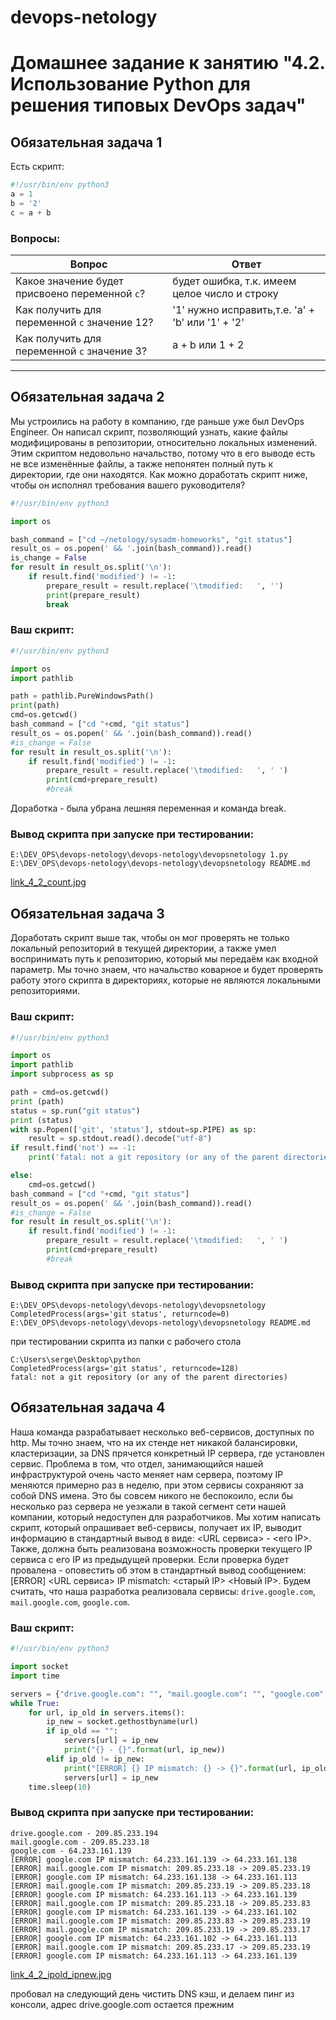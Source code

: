 

# devops-netology
# Домашнее задание к занятию "4.2. Использование Python для решения типовых DevOps задач"

## Обязательная задача 1

Есть скрипт:
```python
#!/usr/bin/env python3
a = 1
b = '2'
c = a + b
```

### Вопросы:
| Вопрос  | Ответ |
| ------------- | ------------- |
| Какое значение будет присвоено переменной `c`?  |  будет ошибка, т.к. имеем целое число и строку  |
| Как получить для переменной `c` значение 12?  | '1'  нужно исправить,т.е.  'a' + 'b'  или '1' + '2' |
| Как получить для переменной `c` значение 3?  | a + b или 1 + 2  |


_________

## Обязательная задача 2
Мы устроились на работу в компанию, где раньше уже был DevOps Engineer. Он написал скрипт, позволяющий узнать, 
какие файлы модифицированы в репозитории, относительно локальных изменений. Этим скриптом недовольно начальство, 
потому что в его выводе есть не все изменённые файлы, а также непонятен полный путь к директории, где они находятся. 
Как можно доработать скрипт ниже, чтобы он исполнял требования вашего руководителя?

```python
#!/usr/bin/env python3

import os

bash_command = ["cd ~/netology/sysadm-homeworks", "git status"]
result_os = os.popen(' && '.join(bash_command)).read()
is_change = False
for result in result_os.split('\n'):
    if result.find('modified') != -1:
        prepare_result = result.replace('\tmodified:   ', '')
        print(prepare_result)
        break
```

### Ваш скрипт:
```python
#!/usr/bin/env python3

import os
import pathlib

path = pathlib.PureWindowsPath()
print(path)
cmd=os.getcwd()
bash_command = ["cd "+cmd, "git status"]
result_os = os.popen(' && '.join(bash_command)).read()
#is_change = False
for result in result_os.split('\n'):
    if result.find('modified') != -1:
        prepare_result = result.replace('\tmodified:   ', ' ')
        print(cmd+prepare_result)       
        #break
```
Доработка - была убрана лешняя переменная и команда break.

### Вывод скрипта при запуске при тестировании:
```
E:\DEV_OPS\devops-netology\devops-netology\devopsnetology 1.py
E:\DEV_OPS\devops-netology\devops-netology\devopsnetology README.md
```

[link_4_2_count.jpg](./4_2_count.jpg)

## Обязательная задача 3
Доработать скрипт выше так, чтобы он мог проверять не только локальный репозиторий в текущей директории, 
а также умел воспринимать путь к репозиторию, который мы передаём как входной параметр. 
Мы точно знаем, что начальство коварное и будет проверять работу этого скрипта в директориях, 
которые не являются локальными репозиториями.

### Ваш скрипт:
```python
#!/usr/bin/env python3

import os
import pathlib
import subprocess as sp

path = cmd=os.getcwd()
print (path)
status = sp.run("git status")
print (status)
with sp.Popen(['git', 'status'], stdout=sp.PIPE) as sp:
    result = sp.stdout.read().decode("utf-8")
if result.find('not') == -1:
    print('fatal: not a git repository (or any of the parent directories)')

else:
    cmd=os.getcwd()
bash_command = ["cd "+cmd, "git status"]
result_os = os.popen(' && '.join(bash_command)).read()
#is_change = False
for result in result_os.split('\n'):
    if result.find('modified') != -1:
        prepare_result = result.replace('\tmodified:   ', ' ')
        print(cmd+prepare_result)       
        #break
```

### Вывод скрипта при запуске при тестировании:
```
E:\DEV_OPS\devops-netology\devops-netology\devopsnetology
CompletedProcess(args='git status', returncode=0)
E:\DEV_OPS\devops-netology\devops-netology\devopsnetology README.md
```
при тестировании скрипта из папки с рабочего стола 
```
C:\Users\serge\Desktop\python
CompletedProcess(args='git status', returncode=128)
fatal: not a git repository (or any of the parent directories)
```

## Обязательная задача 4
Наша команда разрабатывает несколько веб-сервисов, доступных по http. Мы точно знаем,
что на их стенде нет никакой балансировки, кластеризации, за DNS прячется конкретный IP сервера, где установлен сервис. 
Проблема в том, что отдел, занимающийся нашей инфраструктурой очень часто меняет нам сервера,
поэтому IP меняются примерно раз в неделю, при этом сервисы сохраняют за собой DNS имена.
Это бы совсем никого не беспокоило, если бы несколько раз сервера не уезжали в такой сегмент сети нашей компании,
который недоступен для разработчиков. Мы хотим написать скрипт, который опрашивает веб-сервисы, получает их IP,
выводит информацию в стандартный вывод в виде: <URL сервиса> - <его IP>. Также, должна быть реализована возможность
проверки текущего IP сервиса c его IP из предыдущей проверки. Если проверка будет провалена - оповестить об этом 
в стандартный вывод сообщением: [ERROR] <URL сервиса> IP mismatch: <старый IP> <Новый IP>. Будем считать,
что наша разработка реализовала сервисы: `drive.google.com`, `mail.google.com`, `google.com`.

### Ваш скрипт:
```python
#!/usr/bin/env python3

import socket
import time

servers = {"drive.google.com": "", "mail.google.com": "", "google.com": ""}
while True:
    for url, ip_old in servers.items():
        ip_new = socket.gethostbyname(url)
        if ip_old == "":
            servers[url] = ip_new
            print("{} - {}".format(url, ip_new))
        elif ip_old != ip_new:
            print("[ERROR] {} IP mismatch: {} -> {}".format(url, ip_old, ip_new))
            servers[url] = ip_new
    time.sleep(10)
```

### Вывод скрипта при запуске при тестировании:
```
drive.google.com - 209.85.233.194
mail.google.com - 209.85.233.18
google.com - 64.233.161.139
[ERROR] google.com IP mismatch: 64.233.161.139 -> 64.233.161.138
[ERROR] mail.google.com IP mismatch: 209.85.233.18 -> 209.85.233.19
[ERROR] google.com IP mismatch: 64.233.161.138 -> 64.233.161.113
[ERROR] mail.google.com IP mismatch: 209.85.233.19 -> 209.85.233.18
[ERROR] google.com IP mismatch: 64.233.161.113 -> 64.233.161.139
[ERROR] mail.google.com IP mismatch: 209.85.233.18 -> 209.85.233.83
[ERROR] google.com IP mismatch: 64.233.161.139 -> 64.233.161.102
[ERROR] mail.google.com IP mismatch: 209.85.233.83 -> 209.85.233.19
[ERROR] mail.google.com IP mismatch: 209.85.233.19 -> 209.85.233.17
[ERROR] google.com IP mismatch: 64.233.161.102 -> 64.233.161.113
[ERROR] mail.google.com IP mismatch: 209.85.233.17 -> 209.85.233.19
[ERROR] google.com IP mismatch: 64.233.161.113 -> 64.233.161.139
```

[link_4_2_ipold_ipnew.jpg](./4_2_ipold_ipnew.jpg)

пробовал на следующий день чистить DNS кэш, и делаем пинг из консоли, адрес drive.google.com остается прежним

